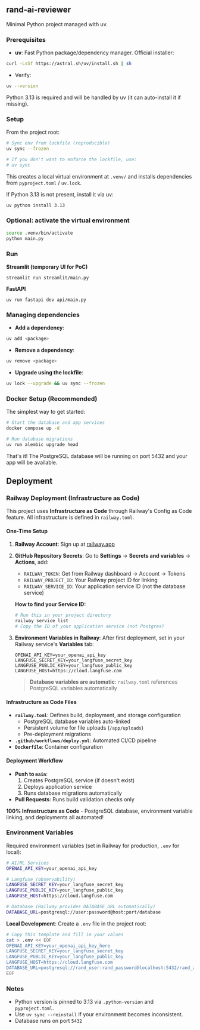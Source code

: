 ## rand-ai-reviewer

Minimal Python project managed with uv.

### Prerequisites

- **uv**: Fast Python package/dependency manager. Official installer:

```bash
curl -LsSf https://astral.sh/uv/install.sh | sh
```

- Verify:

```bash
uv --version
```

Python 3.13 is required and will be handled by uv (it can auto-install it if missing).

### Setup

From the project root:

```bash
# Sync env from lockfile (reproducible)
uv sync --frozen

# If you don't want to enforce the lockfile, use:
# uv sync
```

This creates a local virtual environment at `.venv/` and installs dependencies from `pyproject.toml` / `uv.lock`.

If Python 3.13 is not present, install it via uv:

```bash
uv python install 3.13
```

### Optional: activate the virtual environment

```bash
source .venv/bin/activate
python main.py
```

### Run

**Streamlit (temporary UI for PoC)**

```
streamlit run streamlit/main.py
```

**FastAPI**

```
uv run fastapi dev api/main.py
```

### Managing dependencies

- **Add a dependency**:

```bash
uv add <package>
```

- **Remove a dependency**:

```bash
uv remove <package>
```

- **Upgrade using the lockfile**:

```bash
uv lock --upgrade && uv sync --frozen
```

### Docker Setup (Recommended)

The simplest way to get started:

```bash
# Start the database and app services
docker compose up -d

# Run database migrations
uv run alembic upgrade head
```

That's it! The PostgreSQL database will be running on port 5432 and your app will be available.

## Deployment

### Railway Deployment (Infrastructure as Code)

This project uses **Infrastructure as Code** through Railway's Config as Code feature. All infrastructure is defined in `railway.toml`.

#### One-Time Setup

1. **Railway Account**: Sign up at [railway.app](https://railway.app)

2. **GitHub Repository Secrets**:
   Go to **Settings** → **Secrets and variables** → **Actions**, add:

   - `RAILWAY_TOKEN`: Get from Railway dashboard → Account → Tokens
   - `RAILWAY_PROJECT_ID`: Your Railway project ID for linking
   - `RAILWAY_SERVICE_ID`: Your application service ID (not the database service)

   **How to find your Service ID:**

   ```bash
   # Run this in your project directory
   railway service list
   # Copy the ID of your application service (not Postgres)
   ```

3. **Environment Variables in Railway**:
   After first deployment, set in your Railway service's **Variables** tab:

   ```
   OPENAI_API_KEY=your_openai_api_key
   LANGFUSE_SECRET_KEY=your_langfuse_secret_key
   LANGFUSE_PUBLIC_KEY=your_langfuse_public_key
   LANGFUSE_HOST=https://cloud.langfuse.com
   ```

   > **Database variables are automatic**: `railway.toml` references PostgreSQL variables automatically

#### Infrastructure as Code Files

- **`railway.toml`**: Defines build, deployment, and storage configuration
  - PostgreSQL database variables auto-linked
  - Persistent volume for file uploads (`/app/uploads`)
  - Pre-deployment migrations
- **`.github/workflows/deploy.yml`**: Automated CI/CD pipeline
- **`Dockerfile`**: Container configuration

#### Deployment Workflow

- **Push to `main`**:
  1. Creates PostgreSQL service (if doesn't exist)
  2. Deploys application service
  3. Runs database migrations automatically
- **Pull Requests**: Runs build validation checks only

**100% Infrastructure as Code** - PostgreSQL database, environment variable linking, and deployments all automated!

### Environment Variables

Required environment variables (set in Railway for production, `.env` for local):

```bash
# AI/ML Services
OPENAI_API_KEY=your_openai_api_key

# Langfuse (observability)
LANGFUSE_SECRET_KEY=your_langfuse_secret_key
LANGFUSE_PUBLIC_KEY=your_langfuse_public_key
LANGFUSE_HOST=https://cloud.langfuse.com

# Database (Railway provides DATABASE_URL automatically)
DATABASE_URL=postgresql://user:password@host:port/database
```

**Local Development**: Create a `.env` file in the project root:

```bash
# Copy this template and fill in your values
cat > .env << EOF
OPENAI_API_KEY=your_openai_api_key_here
LANGFUSE_SECRET_KEY=your_langfuse_secret_key
LANGFUSE_PUBLIC_KEY=your_langfuse_public_key
LANGFUSE_HOST=https://cloud.langfuse.com
DATABASE_URL=postgresql://rand_user:rand_password@localhost:5432/rand_ai_reviewer
EOF
```

### Notes

- Python version is pinned to 3.13 via `.python-version` and `pyproject.toml`.
- Use `uv sync --reinstall` if your environment becomes inconsistent.
- Database runs on port `5432`
